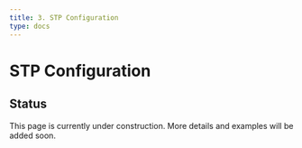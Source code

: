 ```yaml
---
title: 3. STP Configuration
type: docs
---
```


# STP Configuration

## Status

This page is currently under construction. More details and examples will be added soon.
